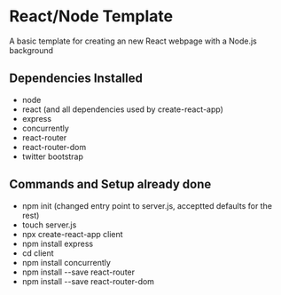 # React/Node Template 
A basic template for creating an new React webpage with a Node.js background

## Dependencies Installed 
- node
- react (and all dependencies used by create-react-app)
- express
- concurrently
- react-router
- react-router-dom
- twitter bootstrap

## Commands and Setup already done 
- npm init (changed entry point to server.js, acceptted defaults for the rest) 
- touch server.js
- npx create-react-app client
- npm install express
- cd client
- npm install concurrently
- npm install --save react-router
- npm install --save react-router-dom
